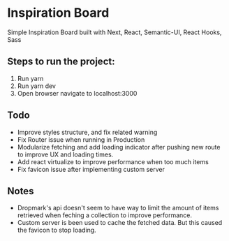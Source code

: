 # Inspiration Board

Simple Inspiration Board built with Next, React, Semantic-UI, React Hooks, Sass

## Steps to run the project:

1. Run yarn
2. Run yarn dev
3. Open browser navigate to localhost:3000


## Todo

- Improve styles structure, and fix related warning
- Fix Router issue when running in Production
- Modularize fetching and add loading indicator after pushing new route to improve UX and loading times.
- Add react virtualize to improve performance when too much items
- Fix favicon issue after implementing custom server

## Notes

- Dropmark's api doesn't seem to have way to limit the amount of items retrieved when feching a collection to improve performance.
- Custom server is been used to cache the fetched data. But this caused the favicon to stop loading.